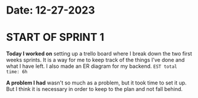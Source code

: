 # Date: 12-27-2023

# START OF SPRINT 1

**Today I worked on** setting up a trello board where I break down the two first weeks sprints. It is a way for me to keep track of the things I've done and what I have left. I also made an ER diagram for my backend.
`EST total time: 6h`

**A problem I had** wasn't so much as a problem, but it took time to set it up. But I think it is necessary in order to keep to the plan and not fall behind.